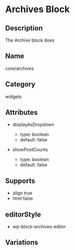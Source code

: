 # Archives Block
## Description
The Archive block does

## Name
core/archives

## Category
widgets

## Attributes
* displayAsDropdown
    * type: boolean
    * default: false

* showPostCounts
    * type: boolean
    * default: false

## Supports
* align true
* html false

## editorStyle
* wp-block-archives-editor

## Variations